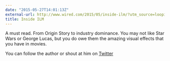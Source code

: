 ```yaml
---
date: "2015-05-27T14:01:13Z"
external-url: http://www.wired.com/2015/05/inside-ilm/?utm_source=loopinsight.com&utm_medium=referral&utm_campaign=Feed%3A+loopinsight%2FKqJb+(The+Loop)&utm_content=FeedBurner
title: Inside ILM
---
```


A must read. From Origin Story to industry dominance. You may not like Star Wars or George Lucas, but you do owe them the amazing visual effects that you have in movies.

You can follow the author or shout at him on [Twitter](https://twitter.com/abijango)